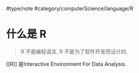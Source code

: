 #type/note #category/computerScience/language/R 
# 什么是 R
> R 不是编程语言, R 不是为了软件开发而设计的. 

[[R]] 是Interactive Environment For Data Analysis. 
